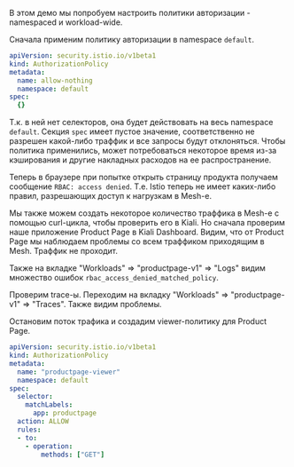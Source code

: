 В этом демо мы попробуем настроить политики авторизации - namespaced и workload-wide.

Сначала применим политику авторизации в namespace `default`.

```yaml
apiVersion: security.istio.io/v1beta1
kind: AuthorizationPolicy
metadata:
  name: allow-nothing
  namespace: default
spec:
  {}
```

Т.к. в ней нет селекторов, она будет действовать на весь namespace `default`. Секция `spec` имеет пустое значение, соответственно не разрешен какой-либо траффик и все запросы будут отклоняться. Чтобы политика применились, может потребоваться некоторое время из-за кэширования и другие накладных расходов на ее распространение.

Теперь в браузере при попытке открыть страницу продукта получаем сообщение `RBAC: access denied`. Т.е. Istio теперь не имеет каких-либо правил, разрешающих доступ к нагрузкам в Mesh-е.

Мы также можем создать некоторое количество траффика в Mesh-е с помощью curl-цикла, чтобы проверить его в Kiali. Но сначала проверим наше приложение Product Page в Kiali Dashboard. Видим, что от Product Page мы наблюдаем проблемы со всем траффиком приходящим в Mesh. Траффик не проходит.

Также на вкладке "Workloads" => "productpage-v1" => "Logs" видим множество ошибок `rbac_access_denied_matched_policy`.

Проверим trace-ы. Переходим на вкладку "Workloads" => "productpage-v1" => "Traces". Также видим проблемы.

Остановим поток трафика и создадим viewer-политику для Product Page.

```yaml
apiVersion: security.istio.io/v1beta1
kind: AuthorizationPolicy
metadata:
  name: "productpage-viewer"
  namespace: default
spec:
  selector:
    matchLabels:
      app: productpage
  action: ALLOW
  rules:
  - to:
    - operation:
        methods: ["GET"]
```